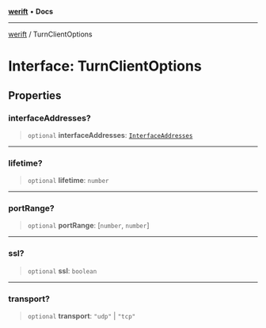 [**werift**](../README.md) • **Docs**

***

[werift](../globals.md) / TurnClientOptions

# Interface: TurnClientOptions

## Properties

### interfaceAddresses?

> `optional` **interfaceAddresses**: [`InterfaceAddresses`](../type-aliases/InterfaceAddresses.md)

***

### lifetime?

> `optional` **lifetime**: `number`

***

### portRange?

> `optional` **portRange**: [`number`, `number`]

***

### ssl?

> `optional` **ssl**: `boolean`

***

### transport?

> `optional` **transport**: `"udp"` \| `"tcp"`

